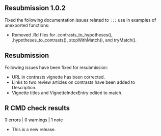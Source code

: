 ## Resubmission 1.0.2
Fixed the following documentation issues related to `:::` use in examples of
unexported functions:

 * Removed .Rd files for .contrasts_to_hypotheses(), .hypotheses_to_contrasts(),
 stopWithMatch(), and tryMatch().

## Resubmission
Following issues have been fixed for resubmission:

 * URL in contrasts vignette has been corrected.
 * Links to two review articles on contrasts have been added to Description.
 * Vignette titles and VignetteIndexEntry edited to match.

## R CMD check results

0 errors | 0 warnings | 1 note

* This is a new release.
